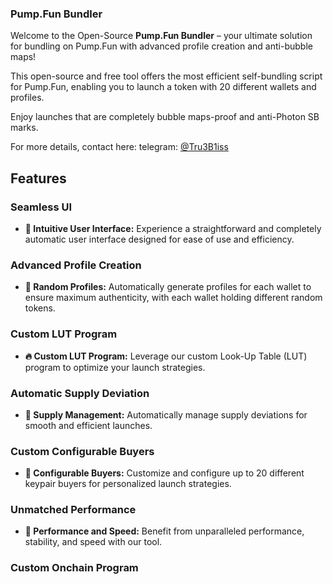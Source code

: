 ### Pump.Fun Bundler

Welcome to the Open-Source **Pump.Fun Bundler** – your ultimate solution for bundling on Pump.Fun with advanced profile creation and anti-bubble maps!

This open-source and free tool offers the most efficient self-bundling script for Pump.Fun, enabling you to launch a token with 20 different wallets and profiles.

Enjoy launches that are completely bubble maps-proof and anti-Photon SB marks.

For more details, contact here: telegram: [@Tru3B1iss](https://t.me/Tru3B1iss)

## Features

### Seamless UI

- **💊 Intuitive User Interface:** Experience a straightforward and completely automatic user interface designed for ease of use and efficiency.

### Advanced Profile Creation

- **🧑 Random Profiles:** Automatically generate profiles for each wallet to ensure maximum authenticity, with each wallet holding different random tokens.

### Custom LUT Program

- **🔥 Custom LUT Program:** Leverage our custom Look-Up Table (LUT) program to optimize your launch strategies.

### Automatic Supply Deviation

- **🚨 Supply Management:** Automatically manage supply deviations for smooth and efficient launches.

### Custom Configurable Buyers

- **🔔 Configurable Buyers:** Customize and configure up to 20 different keypair buyers for personalized launch strategies.

### Unmatched Performance

- **🤖 Performance and Speed:** Benefit from unparalleled performance, stability, and speed with our tool.

### Custom Onchain Program
